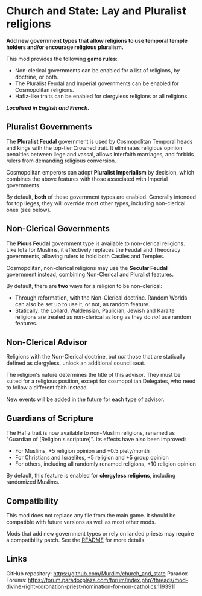 # Church and State: Lay and Pluralist religions

**Add new government types that allow religions to use temporal temple holders and/or encourage religious pluralism.**

This mod provides the following **game rules**:

 - Non-clerical governments can be enabled for a list of religions, by doctrine, or both.
 - The Pluralist Feudal and Imperial governments can be enabled for Cosmopolitan religions.
 - Hafiz-like traits can be enabled for clergyless religions or all religions.

***Localised in English and French.***


## Pluralist Governments

The **Pluralist Feudal** government is used by Cosmopolitan Temporal heads and kings with the top-tier Crowned trait. It eliminates religious opinion penalties between liege and vassal, allows interfaith marriages, and forbids rulers from demanding religious conversion.

Cosmopolitan emperors can adopt **Pluralist Imperialism** by decision, which combines the above features with those associated with Imperial governments.

By default, **both** of these government types are enabled. Generally intended for top lieges, they will override most other types, including non-clerical ones (see below).


## Non-Clerical Governments

The **Pious Feudal** government type is available to non-clerical religions. Like Iqta for Muslims, it effectively replaces the Feudal and Theocracy governments, allowing rulers to hold both Castles and Temples.

Cosmopolitan, non-clerical religions may use the **Secular Feudal** government instead, combining Non-Clerical and Pluralist features.

By default, there are **two** ways for a religion to be non-clerical:

 - Through reformation, with the Non-Clerical doctrine. Random Worlds can also be set up to use it, or not, as random feature.
 - Statically: the Lollard, Waldensian, Paulician, Jewish and Karaite religions are treated as non-clerical as long as they do *not* use random features.


## Non-Clerical Advisor

Religions with the Non-Clerical doctrine, but *not* those that are statically defined as clergyless, unlock an additional council seat.

The religion's nature determines the title of this advisor. They must be suited for a religious position, except for cosmopolitan Delegates, who need to follow a different faith instead.

New events will be added in the future for each type of advisor.


## Guardians of Scripture

The Hafiz trait is now available to non-Muslim religions, renamed as "Guardian of [Religion's scripture]". Its effects have also been improved:

 - For Muslims, +5 religion opinion and +0.5 piety/month
 - For Christians and Israelites, +5 religion and +5 group opinion
 - For others, including all randomly renamed religions, +10 religion opinion

By default, this feature is enabled for **clergyless religions**, including randomized Muslims.


## Compatibility

This mod does not replace any file from the main game. It should be compatible with future versions as well as most other mods.

Mods that add new government types or rely on landed priests may require a compatibility patch. See the [README](https://github.com/Murdim/church_and_state/blob/master/README.md) for more details.


## Links

GitHub repository: <https://github.com/Murdim/church_and_state>
Paradox Forums: <https://forum.paradoxplaza.com/forum/index.php?threads/mod-divine-right-coronation-priest-nomination-for-non-catholics.1193911>

